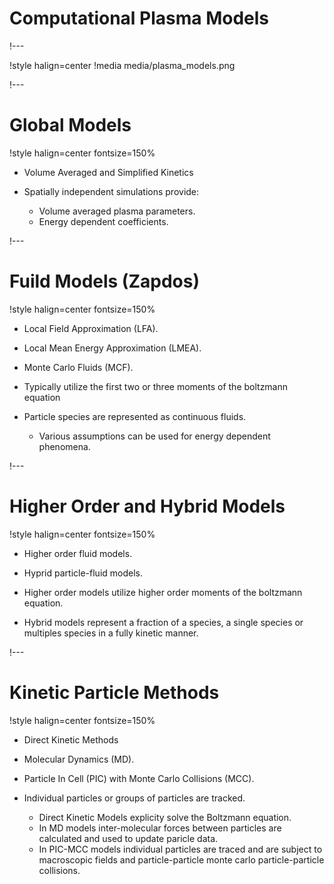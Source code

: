 # Computational Plasma Models

!---

!style halign=center
!media media/plasma_models.png

!---

# Global Models

!style halign=center fontsize=150%
- Volume Averaged and Simplified Kinetics

- Spatially independent simulations provide:

  - Volume averaged plasma parameters.
  - Energy dependent coefficients.


!---

# Fuild Models (Zapdos)

!style halign=center fontsize=150%
- Local Field Approximation (LFA).
- Local Mean Energy Approximation (LMEA).
- Monte Carlo Fluids (MCF).

- Typically utilize the first two or three moments of the boltzmann equation
- Particle species are represented as continuous fluids.

  - Various assumptions can be used for energy dependent phenomena.


!---

# Higher Order and Hybrid Models


!style halign=center fontsize=150%
- Higher order fluid models.
- Hyprid particle-fluid models.


- Higher order models utilize higher order moments of the boltzmann equation.
- Hybrid models represent a fraction of a species, a single species or multiples species in a fully kinetic manner.

!---

# Kinetic Particle Methods

!style halign=center fontsize=150%
- Direct Kinetic Methods
- Molecular Dynamics (MD).
- Particle In Cell (PIC) with Monte Carlo Collisions (MCC).

- Individual particles or groups of particles are tracked.

  - Direct Kinetic Models explicity solve the Boltzmann equation.
  - In MD models inter-molecular forces between particles are calculated and used to update paricle data.
  - In PIC-MCC models individual particles are traced and are subject to macroscopic fields and particle-particle monte carlo particle-particle collisions.
